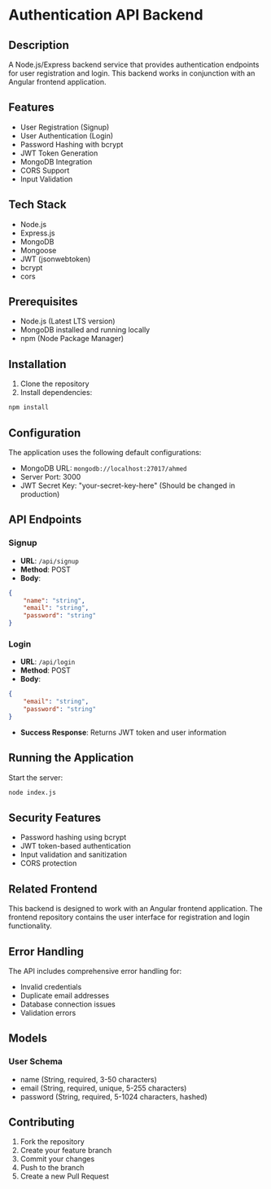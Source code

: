 # Authentication API Backend

## Description
A Node.js/Express backend service that provides authentication endpoints for user registration and login. This backend works in conjunction with an Angular frontend application.

## Features
- User Registration (Signup)
- User Authentication (Login)
- Password Hashing with bcrypt
- JWT Token Generation
- MongoDB Integration
- CORS Support
- Input Validation

## Tech Stack
- Node.js
- Express.js
- MongoDB
- Mongoose
- JWT (jsonwebtoken)
- bcrypt
- cors

## Prerequisites
- Node.js (Latest LTS version)
- MongoDB installed and running locally
- npm (Node Package Manager)

## Installation
1. Clone the repository
2. Install dependencies:
```bash
npm install
```

## Configuration
The application uses the following default configurations:
- MongoDB URL: `mongodb://localhost:27017/ahmed`
- Server Port: 3000
- JWT Secret Key: "your-secret-key-here" (Should be changed in production)

## API Endpoints

### Signup
- **URL**: `/api/signup`
- **Method**: POST
- **Body**:
```json
{
    "name": "string",
    "email": "string",
    "password": "string"
}
```

### Login
- **URL**: `/api/login`
- **Method**: POST
- **Body**:
```json
{
    "email": "string",
    "password": "string"
}
```
- **Success Response**: Returns JWT token and user information

## Running the Application
Start the server:
```bash
node index.js
```

## Security Features
- Password hashing using bcrypt
- JWT token-based authentication
- Input validation and sanitization
- CORS protection

## Related Frontend
This backend is designed to work with an Angular frontend application. The frontend repository contains the user interface for registration and login functionality.

## Error Handling
The API includes comprehensive error handling for:
- Invalid credentials
- Duplicate email addresses
- Database connection issues
- Validation errors

## Models
### User Schema
- name (String, required, 3-50 characters)
- email (String, required, unique, 5-255 characters)
- password (String, required, 5-1024 characters, hashed)

## Contributing
1. Fork the repository
2. Create your feature branch
3. Commit your changes
4. Push to the branch
5. Create a new Pull Request

